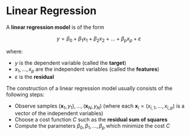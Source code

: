 # Linear Regression

A **linear regression model** is of the form

$$
y = \beta_0 + \beta_1 x_1 + \beta_2 x_2 + \dots + \beta_p x_p + \varepsilon
$$

where:

* $y$ is the dependent variable (called the **target**)
* $x_1,\dots,x_p$ are the independent variables (called the **features**)
* $\varepsilon$ is the **residual**

The construction of a linear regression model usually consists of the following steps:

* Observe samples $(\mathbf{x}_1,y_1),\dots,(\mathbf{x}_N,y_N)$ (where each $\mathbf{x}_i = (x_{i,1},\dots,x_{i,p})$ is a vector of the independent variables)
* Choose a cost function $C$ such as the **residual sum of squares**
* Compute the parameters $\beta_0,\beta_1,\dots,\beta_p$ which minimize the cost $C$